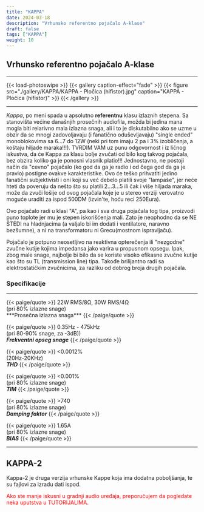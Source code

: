 ```yaml
---
title: "KAPPA"
date: 2024-03-18
description: "Vrhunsko referentno pojačalo A-klase"
draft: false
tags: ["KAPPA"]
weight: 10
---
```

## Vrhunsko referentno pojačalo A-klase

<hr>
{{< load-photoswipe >}}
{{< gallery caption-effect="fade" >}}
  {{< figure src="./gallery/KAPPA/KAPPA - Pločica (hifistor).jpg" caption="KAPPA - Pločica (hifistor)" >}}
{{< /gallery >}}
<hr>

*Kappa*, po meni spada u apsolutno **referentnu** klasu izlaznih stepena. Sa stanovišta većine današnjih prosečnih audiofila, možda bi jedina mana mogla biti relarivno mala izlazna snaga, ali i to je diskutabilno ako se uzme u obzir da se mnogi zadovoljavaju (i fanatično oduševljavaju) "single ended" monoblokovima sa 6...7 do 12W (neki pri tom imaju 2 pa i 3% izobličenja, a koštaju hiljade maraka!!!). TVRDIM VAM uz punu odgovornost i iz ličnog iskustva, da će Kappa za klasu bolje zvučati od bilo kog takvog pojačala, bez obzira koliko ga je ponosni vlasnik platio!!! Jednostavno, ne postoji način da "cevno" pojačalo (ko god da ga je radio i od čega god da ga je pravio) postigne ovakve karakteristike. Ovo će teško prihvatiti jedino fanatični subjektivisti i oni koji su već debelo platili svoje "lampaše", jer neće hteti da poveruju da nešto što su platili 2...3...5 ili čak i više hiljada maraka, može da zvuči lošije od ovog pojačala koje je u stereo verziji verovatno moguće uraditi za ispod 500DM (izvin'te, hoću reci 250Eura).

Ovo pojačalo radi u klasi "A", pa kao i sva druga pojačala tog tipa, proizvodi puno toplote jer mu je stepen iskorišćenja mali. Zato je neophodno da se NE ŠTEDI na hladnjacima (a valjalo bi im dodati i ventilatore, naravno bezšumne), a ni na transformatoru ni Grecu(mostnom ispravljaču).

Pojačalo je potpuno neosetljivo na reaktivna opterečenja ili "nezgodne" zvučne kutije kojima impedansa jako varira u propusnom opsegu. Ipak, zbog male snage, najbolje bi bilo da se koriste visoko efikasne zvučne kutije kao što su TL (transmission line) tipa. Takođe brilijantno radi sa elektrostatičkim zvučnicima, za razliku od dobrog broja drugih pojačala.

### Specifikacije
<hr>
{{< paige/quote >}}
22W RMS/8Ω, 30W RMS/4Ω<br>(pri 80% izlazne snage)<br>***Prosečna izlazna snaga***
{{< /paige/quote >}}

{{< paige/quote >}}
0.35Hz - 475kHz<br>(pri 80-90% snage, za -3dB))<br>***Frekventni opseg snage***
{{< /paige/quote >}}

{{< paige/quote >}}
<0.0012%<br>(20Hz-20KHz)<br>***THD***
{{< /paige/quote >}}

{{< paige/quote >}}
<0.001%<br>(pri 80% izlazne snage)<br>***TIM***
{{< /paige/quote >}}

{{< paige/quote >}}
&#62;740<br>(pri 80% izlazne snage)<br>***Damping faktor***
{{< /paige/quote >}}

{{< paige/quote >}}
1.65A<br>(pri 80% izlazne snage)<br>***BIAS***
{{< /paige/quote >}}
<hr>

## KAPPA-2

Kappa-2 je druga verzija vrhunske Kappe koja ima dodatna poboljšanja, te su fajlovi za izradu dati ispod.

<p style="color: red;" class="text-center">Ako ste manje iskusni u gradnji audio uređaja, preporučujem da pogledate neka uputstva u TUTORIJALIMA.</p>
